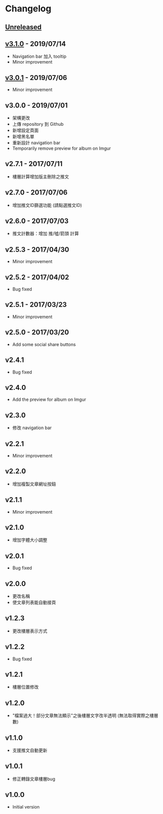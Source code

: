 # Changelog

## [Unreleased](../../compare/v3.1.0..HEAD)

## [v3.1.0](../../compare/v3.0.1..v3.1.0) - 2019/07/14

* Navigation bar 加入 tooltip
* Minor improvement

## [v3.0.1](../../compare/v3.0.0..v3.0.1) - 2019/07/06

* Minor improvement

## v3.0.0 - 2019/07/01

* 架構更改
* 上傳 repository 到 Github
* 新增設定頁面
* 新增黑名單
* 重新設計 navigation bar
* Temporarily remove preview for album on Imgur

## v2.7.1 - 2017/07/11

* 樓層計算增加版主刪除之推文

## v2.7.0 - 2017/07/06

* 增加推文ID篩選功能 (請點選推文ID)

## v2.6.0 - 2017/07/03

* 推文計數器：增加 推/噓/箭頭 計算

## v2.5.3 - 2017/04/30

* Minor improvement

## v2.5.2 - 2017/04/02

* Bug fixed

## v2.5.1 - 2017/03/23

* Minor improvement

## v2.5.0 - 2017/03/20

* Add some social share buttons

## v2.4.1

* Bug fixed

## v2.4.0

* Add the preview for album on Imgur

## v2.3.0

* 修改 navigation bar

## v2.2.1

* Minor improvement

## v2.2.0

* 增加複製文章網址按鈕

## v2.1.1

* Minor improvement

## v2.1.0

* 增加字體大小調整

## v2.0.1

* Bug fixed

## v2.0.0

* 更改名稱
* 使文章列表能自動接頁

## v1.2.3

* 更改樓層表示方式

## v1.2.2

* Bug fixed

## v1.2.1

* 樓層位置修改

## v1.2.0

* "檔案過大！部分文章無法顯示"之後樓層文字改半透明 (無法取得實際之樓層數)

## v1.1.0

* 支援推文自動更新

## v1.0.1

* 修正轉錄文章樓層bug

## v1.0.0

* Initial version

